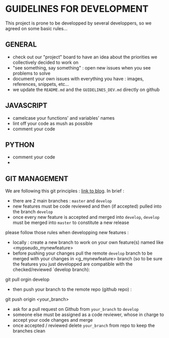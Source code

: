 # GUIDELINES FOR DEVELOPMENT

This project is prone to be developped by several developpers, so we agreed on some basic rules...

## GENERAL 

- check out our "project" board to have an idea about the priorities we collectively decided to work on
- "see something, say something" : open new issues when you see problems to solve
- document your own issues with everything you have : images, references, snippets, etc... 
- we update the `README.md` and the `GUIDELINES_DEV.md` directly on github

## JAVASCRIPT

- camelcase your functions' and variables' names
- lint off your code as mush as possible
- comment your code

## PYTHON 

- comment your code
- 

## GIT MANAGEMENT

We are following this git principles : [link to blog](https://guillim.github.io/git/2018/04/24/Git-workflow.html). In brief : 
- there are 2 main branches : `master` and `develop`
- new features must be code reviewed and then (if accepted) pulled into the branch `develop`
- once every new feature is accepted and merged into `develop`, `develop` must be merged into `master` to constitute a new release

please follow those rules when developping new features : 
- locally : create a new branch to work on your own feature(s) named like <mypseudo_mynewfeature>
- before pushing your changes pull the remote `develop` branch to be merged with your changes in <g_mynewfeature> branch (so to be sure the features you just developped are compatible with the checked/reviewed `develop branch):
>
  git pull orgin develop
- then push your branch to the remote repo (github repo) : 
> 
  git push origin <your_branch>
- ask for a pull request on Github from `your_branch` to `develop`
- someone else must be assigned as a code reviewer, whose in charge to accept your code changes and merge
- once accepted / reviewed delete `your_branch` from repo to keep the branches clean
